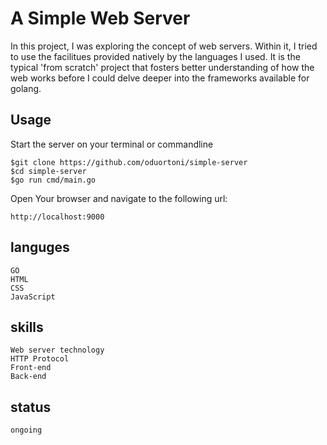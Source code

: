 # A Simple Web Server

In this project, I was exploring the concept of web servers. Within it, I tried to use the facilitues provided natively by the languages I used. It is the typical 'from scratch' project that fosters better understanding of how the web works before I could delve deeper into the frameworks available for golang.

## Usage

Start the server on your terminal or commandline

	$git clone https://github.com/oduortoni/simple-server
	$cd simple-server
	$go run cmd/main.go

Open Your browser and navigate to the following url:
	
	http://localhost:9000


## languges

	GO
	HTML
	CSS
	JavaScript

## skills

	Web server technology
	HTTP Protocol
	Front-end
	Back-end

## status

	ongoing
